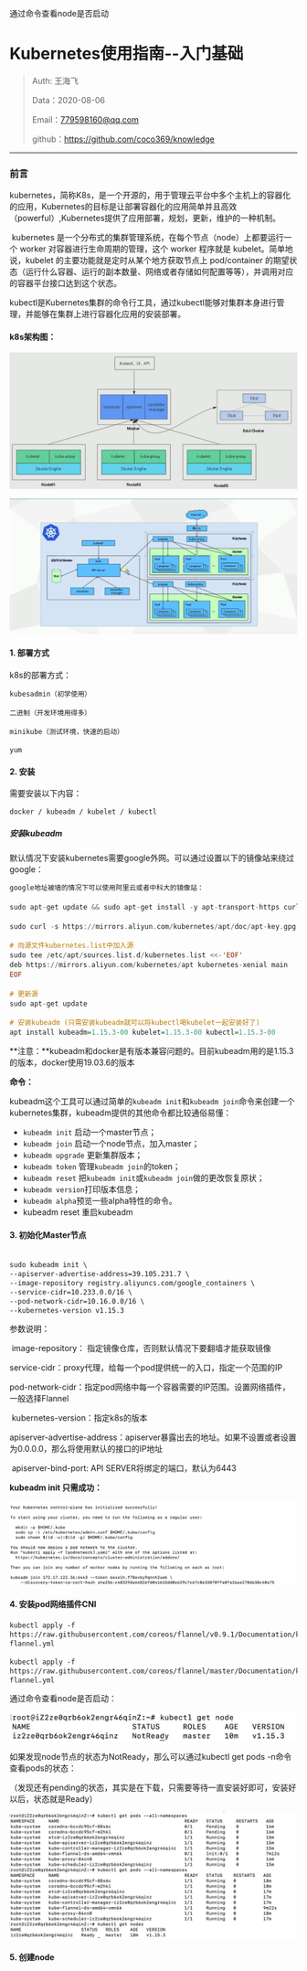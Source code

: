 通过命令查看node是否启动

# Kubernetes使用指南--入门基础

> Auth: 王海飞
>
> Data：2020-08-06
>
> Email：779598160@qq.com
>
> github：https://github.com/coco369/knowledge

------

### 前言

​	kubernetes，简称K8s，是一个开源的，用于管理云平台中多个主机上的容器化的应用，Kubernetes的目标是让部署容器化的应用简单并且高效（powerful）,Kubernetes提供了应用部署，规划，更新，维护的一种机制。

​        kubernetes 是一个分布式的集群管理系统，在每个节点（node）上都要运行一个 worker 对容器进行生命周期的管理，这个 worker 程序就是 kubelet。简单地说，kubelet 的主要功能就是定时从某个地方获取节点上 pod/container 的期望状态（运行什么容器、运行的副本数量、网络或者存储如何配置等等），并调用对应的容器平台接口达到这个状态。

​        kubectl是Kubernetes集群的命令行工具，通过kubectl能够对集群本身进行管理，并能够在集群上进行容器化应用的安装部署。

#### k8s架构图：

![](../images/k8s_jiagoutu1.png)

![](../images/k8s_jiagoutu.png)



#### 1. 部署方式

k8s的部署方式：

    kubesadmin（初学使用）
    
    二进制（开发环境用得多）
    
    minikube（测试环境，快速的启动）
    
    yum

#### 2. 安装

需要安装以下内容：

    docker / kubeadm / kubelet / kubectl

##### 安装kubeadm

默认情况下安装kubernetes需要google外网。可以通过设置以下的镜像站来绕过google：

```haskell
google地址被墙的情况下可以使用阿里云或者中科大的镜像站：

sudo apt-get update && sudo apt-get install -y apt-transport-https curl

sudo curl -s https://mirrors.aliyun.com/kubernetes/apt/doc/apt-key.gpg | sudo apt-key add -

# 向源文件kubernetes.list中加入源
sudo tee /etc/apt/sources.list.d/kubernetes.list <<-'EOF'
deb https://mirrors.aliyun.com/kubernetes/apt kubernetes-xenial main
EOF

# 更新源
sudo apt-get update

# 安装kubeadm (只需安装kubeadm就可以将kubectl喝kubelet一起安装好了)
apt install kubeadm=1.15.3-00 kubelet=1.15.3-00 kubectl=1.15.3-00
```

**注意：**kubeadm和docker是有版本兼容问题的。目前kubeadm用的是1.15.3的版本，docker使用19.03.6的版本



**命令：**

kubeadm这个工具可以通过简单的`kubeadm init`和`kubeadm join`命令来创建一个kubernetes集群，kubeadm提供的其他命令都比较通俗易懂：

- `kubeadm init` 启动一个master节点；
- `kubeadm join` 启动一个node节点，加入master；
- `kubeadm upgrade` 更新集群版本；
- `kubeadm token` 管理`kubeadm join`的token；
- `kubeadm reset` 把`kubeadm init`或`kubeadm join`做的更改恢复原状；
- `kubeadm version`打印版本信息；
- `kubeadm alpha`预览一些alpha特性的命令。
- kubeadm reset   重启kubeadm

#### 3. 初始化Master节点

```

sudo kubeadm init \
--apiserver-advertise-address=39.105.231.7 \
--image-repository registry.aliyuncs.com/google_containers \
--service-cidr=10.233.0.0/16 \
--pod-network-cidr=10.16.0.0/16 \
--kubernetes-version v1.15.3

```

参数说明：

​	image-repository： 指定镜像仓库，否则默认情况下要翻墙才能获取镜像

​	service-cidr：proxy代理，给每一个pod提供统一的入口，指定一个范围的IP

​	pod-network-cidr：指定pod网络中每一个容器需要的IP范围。设置网络插件，一般选择Flannel

​	kubernetes-version：指定k8s的版本

​	apiserver-advertise-address：apiserver暴露出去的地址。如果不设置或者设置为0.0.0.0，那么将使用默认的接口的IP地址

​	apiserver-bind-port: API SERVER将绑定的端口，默认为6443

**kubeadm init 只需成功：**

![](../images/kubeadm_successful.png)



#### 4. 安装pod网络插件CNI

```
kubectl apply -f https://raw.githubusercontent.com/coreos/flannel/v0.9.1/Documentation/kube-flannel.yml

kubectl apply -f https://raw.githubusercontent.com/coreos/flannel/master/Documentation/kube-flannel.yml

```

通过命令查看node是否启动：

![](../images/kubectl_node.png)



如果发现node节点的状态为NotReady，那么可以通过kubectl get pods -n命令查看pods的状态：

（发现还有pending的状态，其实是在下载，只需要等待一直安装好即可，安装好以后，状态就是Ready）

![](../images/kubectl_pods_status.png)

#### 5. 创建node

